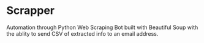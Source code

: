 # Scrapper

Automation through Python Web Scraping Bot built with Beautiful Soup with the ablity to send CSV of extracted info to an email address.